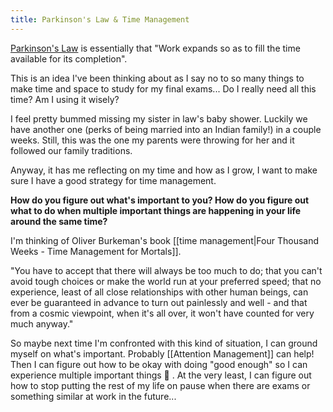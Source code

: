 ```yaml
---
title: Parkinson's Law & Time Management
---
```



[Parkinson's Law](https://en.wikipedia.org/wiki/Parkinson%27s_law) is essentially that "Work expands so as to fill the time available for its completion". 

This is an idea I've been thinking about as I say no to so many things to make time and space to study for my final exams... Do I really need all this time? Am I using it wisely? 

I feel pretty bummed missing my sister in law's baby shower. Luckily we have another one (perks of being married into an Indian family!) in a couple weeks. Still, this was the one my parents were throwing for her and it followed our family traditions.

Anyway, it has me reflecting on my time and how as I grow, I want to make sure I have a good strategy for time management. 

**How do you figure out what's important to you? How do you figure out what to do when multiple important things are happening in your life around the same time?** 

I'm thinking of Oliver Burkeman's book [[time management|Four Thousand Weeks - Time Management for Mortals]].

"You have to accept that there will always be too much to do; that you can't avoid tough choices or make the world run at your preferred speed; that no experience, least of all close relationships with other human beings, can ever be guaranteed in advance to turn out painlessly and well - and that from a cosmic viewpoint, when it's all over, it won't have counted for very much anyway."

So maybe next time I'm confronted with this kind of situation, I can ground myself on what's important. Probably [[Attention Management]] can help! Then I can figure out how to be okay with doing "good enough" so I can experience multiple important things 🙂 . At the very least, I can figure out how to stop putting the rest of my life on pause when there are exams or something similar at work in the future...
